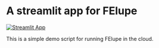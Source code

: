 # A streamlit app for FElupe
[![Streamlit App](https://static.streamlit.io/badges/streamlit_badge_black_white.svg)](https://felupe-web.streamlit.app)

This is a simple demo script for running FElupe in the cloud.
